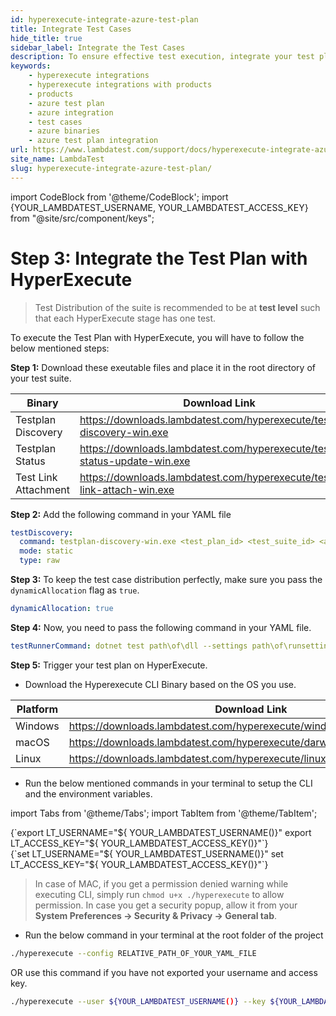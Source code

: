```yaml
---
id: hyperexecute-integrate-azure-test-plan
title: Integrate Test Cases 
hide_title: true
sidebar_label: Integrate the Test Cases
description: To ensure effective test execution, integrate your test plan with HyperExecute by downloading the required executable files, configuring YAML files, and starting your test plan.
keywords:
    - hyperexecute integrations
    - hyperexecute integrations with products
    - products
    - azure test plan
    - azure integration
    - test cases
    - azure binaries
    - azure test plan integration
url: https://www.lambdatest.com/support/docs/hyperexecute-integrate-azure-test-plan/
site_name: LambdaTest
slug: hyperexecute-integrate-azure-test-plan/
---
```


import CodeBlock from '@theme/CodeBlock';
import {YOUR_LAMBDATEST_USERNAME, YOUR_LAMBDATEST_ACCESS_KEY} from "@site/src/component/keys";

<script type="application/ld+json"
      dangerouslySetInnerHTML={{ __html: JSON.stringify({
       "@context": "https://schema.org",
        "@type": "BreadcrumbList",
        "itemListElement": [{
          "@type": "ListItem",
          "position": 1,
          "name": "Home",
          "item": "https://www.lambdatest.com"
        },{
          "@type": "ListItem",
          "position": 2,
          "name": "Support",
          "item": "https://www.lambdatest.com/support/docs/"
        },{
          "@type": "ListItem",
          "position": 3,
          "name": "Azure Test Plan Integration with HyperExecute",
          "item": "https://www.lambdatest.com/support/docs/hyperexecute-integrate-azure-test-plan/"
        }]
      })
    }}
></script>

# Step 3: Integrate the Test Plan with HyperExecute

> Test Distribution of the suite is recommended to be at **test level** such that each HyperExecute stage has one test.

To execute the Test Plan with HyperExecute, you will have to follow the below mentioned steps:

**Step 1:** Download these exeutable files and place it in the root directory of your test suite.

| Binary | Download Link |
|--------|---------------|
| Testplan Discovery | https://downloads.lambdatest.com/hyperexecute/testplan-discovery-win.exe |
| Testplan Status | https://downloads.lambdatest.com/hyperexecute/testplan-status-update-win.exe |
| Test Link Attachment | https://downloads.lambdatest.com/hyperexecute/test-link-attach-win.exe |

**Step 2:** Add the following command in your YAML file

```yaml
testDiscovery:
  command: testplan-discovery-win.exe <test_plan_id> <test_suite_id> <azure_org> <azure_project> <azure_access_token>
  mode: static
  type: raw
```

**Step 3:** To keep the test case distribution perfectly, make sure you pass the `dynamicAllocation` flag as `true`.

```yaml
dynamicAllocation: true
```

**Step 4:** Now, you need to pass the following command in your YAML file. 

```yaml
testRunnerCommand: dotnet test path\of\dll --settings path\of\runsettings --filter '"Name=$test"' ; ./testplan-status-update-win.exe <testplan_id> <test_suite_id> <azure_org> <azure_project> <azure_access_token> <lt_username> <lt_access_key> ; ./test-link-attach-win.exe <azure_org_name> <azure_project_name> <azure_access_token>
```

**Step 5:** Trigger your test plan on HyperExecute.

- Download the Hyperexecute CLI Binary based on the OS you use.

| Platform | Download Link |
|-----------|--------------|
| Windows |	https://downloads.lambdatest.com/hyperexecute/windows/hyperexecute.exe |
| macOS |	https://downloads.lambdatest.com/hyperexecute/darwin/hyperexecute |
| Linux |	https://downloads.lambdatest.com/hyperexecute/linux/hyperexecute |

- Run the below mentioned commands in your terminal to setup the CLI and the environment variables.

import Tabs from '@theme/Tabs';
import TabItem from '@theme/TabItem';

<Tabs className="docs__val">

<TabItem value="bash" label="Linux / MacOS" default>

  <div className="lambdatest__codeblock">
    <CodeBlock className="language-bash">
  {`export LT_USERNAME="${ YOUR_LAMBDATEST_USERNAME()}"
export LT_ACCESS_KEY="${ YOUR_LAMBDATEST_ACCESS_KEY()}"`}
  </CodeBlock>
</div>

</TabItem>

<TabItem value="powershell" label="Windows" default>

  <div className="lambdatest__codeblock">
    <CodeBlock className="language-powershell">
  {`set LT_USERNAME="${ YOUR_LAMBDATEST_USERNAME()}"
set LT_ACCESS_KEY="${ YOUR_LAMBDATEST_ACCESS_KEY()}"`}
  </CodeBlock>
</div>

</TabItem>
</Tabs>

> In case of MAC, if you get a permission denied warning while executing CLI, simply run `chmod u+x ./hyperexecute` to allow permission. In case you get a security popup, allow it from your **System Preferences → Security & Privacy → General tab**.

- Run the below command in your terminal at the root folder of the project

```bash
./hyperexecute --config RELATIVE_PATH_OF_YOUR_YAML_FILE
```

OR use this command if you have not exported your username and access key.

```bash
./hyperexecute --user ${YOUR_LAMBDATEST_USERNAME()} --key ${YOUR_LAMBDATEST_ACCESS_KEY()} --config RELATIVE_PATH_OF_YOUR_YAML_FILE
```
